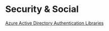 # Security & Social

[Azure Active Directory Authentication Libraries](https://docs.microsoft.com/en-us/azure/active-directory/develop/active-directory-authentication-libraries)

